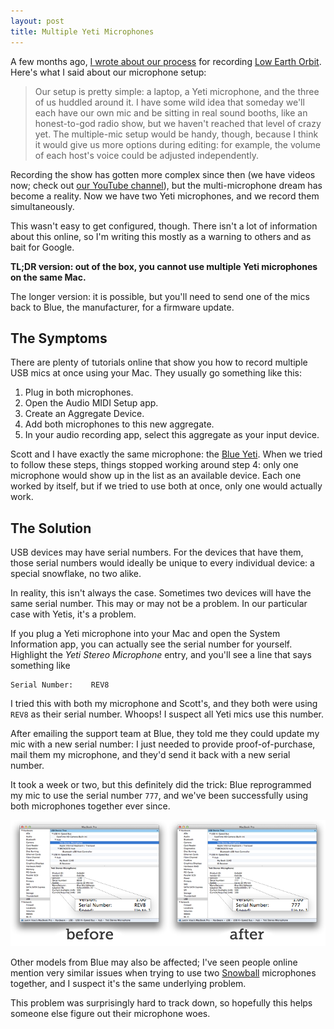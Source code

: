 ```yaml
---
layout: post
title: Multiple Yeti Microphones
---
```


A few months ago, [I wrote about our process][bts] for recording [Low Earth Orbit][theshow].
Here's what I said about our microphone setup:

>  Our setup is pretty simple: a laptop, a Yeti microphone, and the three of us 
>  huddled around it. I have some wild idea that someday we'll each have our own 
>  mic and be sitting in real sound booths, like an honest-to-god radio show, but 
>  we haven't reached that level of crazy yet. The multiple-mic setup would be 
>  handy, though, because I think it would give us more options during editing: 
>  for example, the volume of each host's voice could be adjusted independently.

Recording the show has gotten more complex since then (we have videos now;
check out [our YouTube channel][yt]), but the multi-microphone dream has become a
reality. Now we have two Yeti microphones, and we record them simultaneously.

This wasn't easy to get configured, though. There isn't a lot of information
about this online, so I'm writing this mostly as a warning to others and as
bait for Google.

**TL;DR version: out of the box, you cannot use multiple Yeti microphones
on the same Mac.**

The longer version: it is possible, but you'll need to send one of the mics
back to Blue, the manufacturer, for a firmware update.

[bts]: http://justinvoss.com/2013/12/10/low-earth-orbit/
[theshow]: http://lowearthorbit.fm/
[yt]: http://youtube.com/lowearthshow

## The Symptoms

There are plenty of tutorials online that show you how to record multiple USB
mics at once using your Mac. They usually go something like this:

1. Plug in both microphones.
2. Open the Audio MIDI Setup app.
3. Create an Aggregate Device.
4. Add both microphones to this new aggregate.
5. In your audio recording app, select this aggregate as your input device.

Scott and I have exactly the same microphone: the [Blue Yeti][yeti].
When we tried to follow these steps, things stopped working around step 4:
only one microphone would show up in the list as an available device.
Each one worked by itself, but if we tried to use both at once, only one
would actually work.

[yeti]: http://bluemic.com/yeti/


## The Solution

USB devices may have serial numbers. For the devices that have them,
those serial numbers would ideally be unique to every individual device: a special snowflake,
no two alike.

In reality, this isn't always the case. Sometimes two devices will have the
same serial number. This may or may not be a problem. In our particular case with Yetis,
it's a problem.

If you plug a Yeti microphone into your Mac and open the System Information app,
you can actually see the serial number for yourself. Highlight the
*Yeti Stereo Microphone* entry, and you'll see a line that says something like

    Serial Number:    REV8

I tried this with both my microphone and Scott's, and they both were using
`REV8` as their serial number. Whoops! I suspect all Yeti mics use this number.

After emailing the support team at Blue, they told me they could update my
mic with a new serial number: I just needed to provide proof-of-purchase,
mail them my microphone, and they'd send it back with a new serial number.

It took a week or two, but this definitely did the trick: Blue reprogrammed
my mic to use the serial number `777`, and we've been successfully using
both microphones together ever since.

<img src="/static/post_assets/2014-05-09-yetis/Yeti-Serial-Numbers.png" alt="" title="">

Other models from Blue may also be affected; I've seen people online
mention very similar issues when trying to use two [Snowball][snowball] microphones
together, and I suspect it's the same underlying problem.

[snowball]: http://bluemic.com/snowball/

This problem was surprisingly hard to track down, so hopefully this helps
someone else figure out their microphone woes.
